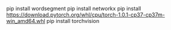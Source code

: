 pip install wordsegment
pip install networkx
pip install https://download.pytorch.org/whl/cpu/torch-1.0.1-cp37-cp37m-win_amd64.whl
pip install torchvision
